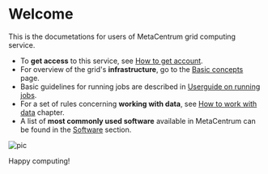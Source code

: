 # Welcome

This is the documetations for users of MetaCentrum grid computing service.

- To **get access** to this service, see [How to get account](access/account).
- For overview of the grid's **infrastructure**, go to the [Basic concepts](basics/concepts) page.
- Basic guidelines for running jobs are described in [Userguide on running jobs](basics/jobs).
- For a set of rules concerning **working with data**, see [How to work with data](data/data-within) chapter.
- A list of **most commonly used software** available in MetaCentrum can be found in the [Software](software) section.

![pic](/logos/metacentrum_RGB.jpg)

Happy computing!

